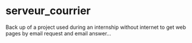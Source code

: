 # serveur_courrier
Back up of a project used during an internship without internet to get web pages by email request and email answer...
